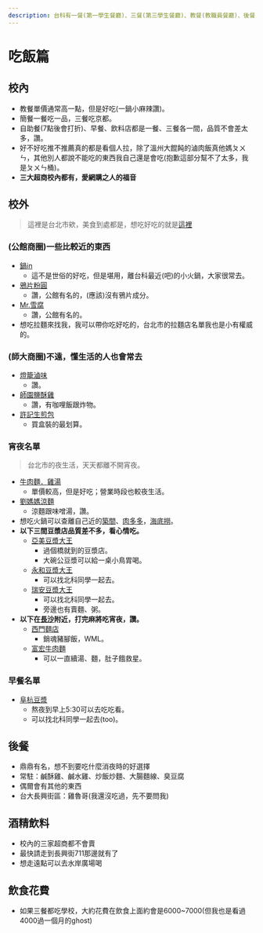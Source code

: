 ```yaml
---
description: 台科有一餐(第一學生餐廳)、三餐(第三學生餐廳)、教餐(教職員餐廳)、後餐，那二餐呢? -去賣年糕和火鍋了。
---
```


# 吃飯篇

## 校內

* 教餐單價通常高一點，但是好吃(一鍋小麻辣讚)。
* 簡餐一餐吃一品，三餐吃京都。
* 自助餐(7點後會打折)、早餐、飲料店都是一餐、三餐各一間，品質不會差太多，讚。
* 好不好吃推不推薦真的都是看個人拉，除了溫州大餛飩的滷肉飯真他媽ㄆㄨㄣ，其他別人都說不能吃的東西我自己還是會吃(抱歉這部分幫不了太多，我是ㄆㄨㄣ桶)。
* **三大超商校內都有，愛網購之人的福音**

## 校外

> 這裡是台北市欸，美食到處都是，想吃好吃的就是[這裡](https://google.com.tw/)

### (公館商圈)一些比較近的東西

* [鍋in](https://goo.gl/maps/9PJ2HE9HW5D7JtpL6)
  * 這不是世俗的好吃，但是堪用，離台科最近(吧)的小火鍋，大家很常去。
* [鴉片粉圓](https://goo.gl/maps/phaLF3VRMK8A8Yh36)
  * 讚，公館有名的，(應該)沒有鴉片成分。
* [Mr.雪腐](https://goo.gl/maps/yNZpSwpot1fa8Zkb8)
  * 讚，公館有名的。
* 想吃拉麵來找我，我可以帶你吃好吃的，台北市的拉麵店名單我也是小有權威的。

### (師大商圈)不遠，懂生活的人也會常去

* [燈籠滷味](https://goo.gl/maps/2TiUzsP7wovBe4w89)
  * 讚。
* [師園鹽酥雞](https://goo.gl/maps/FoNjeu4y91fw7eom7)
  * 讚，有咖哩飯跟炸物。
* [許記生煎包](https://goo.gl/maps/5gdyEUFEA6CT87L88)
  * 買盒裝的最划算。

### 宵夜名單

> 台北市的夜生活，天天都離不開宵夜。

* [牛肉麵．雞湯](https://goo.gl/maps/JKex56gkYaJCaumy8)
  * 單價較高，但是好吃；營業時段也較夜生活。
* [劉媽媽涼麵](https://goo.gl/maps/e2j68f37t9M5dA2B7)
  * 涼麵跟味噌湯，讚。
* 想吃火鍋可以查離自己近的[築間](https://www.jhujian.com.tw/)、[肉多多](https://www.twrododo.com/)，[海底撈](https://www.facebook.com/HaidilaoTaiwan/)。
* **以下三間豆漿店品質差不多，看心情吃。**
  * [亞美豆漿大王](https://goo.gl/maps/5NPJQDnjKjednJJ29)
    * 過個橋就到的豆漿店。
    * 大碗公豆漿可以給一桌小鳥胃喝。
  * [永和豆漿大王](https://goo.gl/maps/vse9ka29gA8sJKYq8)
    * 可以找北科同學一起去。
  * [瑞安豆漿大王](https://goo.gl/maps/qvyZQn41c7TGZp5z7)
    * 可以找北科同學一起去。
    * 旁邊也有賣麵、粥。
* **以下在**[**長沙**](https://goo.gl/maps/sqJ1uJ6M2n9QCSDc9)**附近，打完麻將吃宵夜，讚。**
  * [西門麵店](https://goo.gl/maps/8Mgz8qrqZY4Je4Ci8)
    * 銷魂豬腳飯，WML。
  * [富宏牛肉麵](https://goo.gl/maps/wY3iaSWirkEgBEMh7)
    * 可以一直續湯、麵，肚子餓救星。

### 早餐名單

* [阜杭豆漿](https://goo.gl/maps/2DMtR9bUhUYcDGAMA)
  * 熬夜到早上5:30可以去吃吃看。
  * 可以找北科同學一起去(too)。

## 後餐

* 鼎鼎有名，想不到要吃什麼消夜時的好選擇
* 常駐：鹹酥雞、鹹水雞、炒飯炒麵、大腸麵線、臭豆腐
* 偶爾會有其他的東西
* 台大長興街區：雞魯哥(我還沒吃過，先不要問我)

## 酒精飲料

* 校內的三家超商都不會賣
* 最快請走到長興街711那邊就有了
* 想走遠點可以去水岸廣場喝

## 飲食花費

* 如果三餐都吃學校，大約花費在飲食上面約會是6000\~7000(但我也是看過4000過一個月的ghost)
